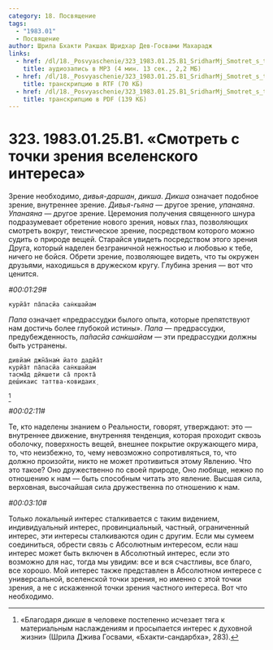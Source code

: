 ```yaml
---
category: 18. Посвящение
tags:
  - "1983.01"
  - Посвящение
author: Шрила Бхакти Ракшак Шридхар Дев-Госвами Махарадж
links:
  - href: /dl/18._Posvyaschenie/323_1983.01.25.B1_SridharMj_Smotret_s_tochki_zreniya_vselenskogo_interesa.mp3
    title: аудиозапись в MP3 (4 мин. 13 сек., 2,2 МБ)
  - href: /dl/18._Posvyaschenie/323_1983.01.25.B1_SridharMj_Smotret_s_tochki_zreniya_vselenskogo_interesa.rtf
    title: транскрипцию в RTF (70 КБ)
  - href: /dl/18._Posvyaschenie/323_1983.01.25.B1_SridharMj_Smotret_s_tochki_zreniya_vselenskogo_interesa.pdf
    title: транскрипцию в PDF (139 КБ)
---
```


# 323. 1983.01.25.B1. «Смотреть с точки зрения вселенского интереса»

Зрение необходимо, *дивья-даршан*, *дикша*. *Дикша* означает подобное зрение, внутреннее зрение. *Дивья-гьяна* — другое зрение, *упанаяна*. *Упанаяна* — другое зрение. Церемония получения священного шнура подразумевает обретение нового зрения, новых глаз, позволяющих смотреть вокруг, теистическое зрение, посредством которого можно судить о природе вещей. Старайся увидеть посредством этого зрения Друга, который наделен безграничной нежностью и любовью к тебе, ничего не бойся. Обрети зрение, позволяющее видеть, что ты окружен друзьями, находишься в дружеском кругу. Глубина зрения — вот что ценится.

*#00:01:29#*

    курйа̄т па̄пасйа сан̇кшайам

*Папа* означает «предрассудки былого опыта, которые препятствуют нам достичь более глубокой истины». *Папа* — предрассудки, предубежденность, *па̄пасйа сан̇кшайам* — эти предрассудки должны быть устранены.

    дивйам̇ джн̃а̄нам̇ йато дадйа̄т
    курйа̄т па̄пасйа сан̇кшайам
    тасма̄д дӣкшeти са̄ прокта̄
    дeш́икаис таттва-ковидаих̣
[^_ftn1]

*#00:02:11#*

Те, кто наделены знанием о Реальности, говорят, утверждают: это — внутреннее движение, внутренняя тенденция, которая проходит сквозь оболочку, поверхность вещей, внешнее покрытие окружающего мира, то, что неизбежно, то, чему невозможно сопротивляться, то, что должно произойти, никто не может противиться этому Явлению. Что это такое? Оно дружественно по своей природе, Оно любяще, нежно по отношению к нам — быть способным читать это явление. Высшая сила, верховная, высочайшая сила дружественна по отношению к нам.

*#00:03:10#*

Только локальный интерес сталкивается с таким видением, индивидуальный интерес, провинциальный, частный, ограниченный интерес, эти интересы сталкиваются один с другим. Если мы сумеем соединиться, обрести связь с Абсолютным интересом, если наш интерес может быть включен в Абсолютный интерес, если это возможно для нас, тогда мы увидим: все и вся счастливы, все благо, все хорошо. Мой интерес также представлен в Абсолютном интересе с универсальной, вселенской точки зрения, но именно с этой точки зрения, а не с искаженной точки зрения частного интереса. Вот что необходимо.



[^_ftn1]: «Благодаря *дикше* в человеке постепенно исчезает тяга к материальным наслаждениям и просыпается интерес к духовной жизни» (Шрила Джива Госвами, «Бхакти-сандарбха», 283).

